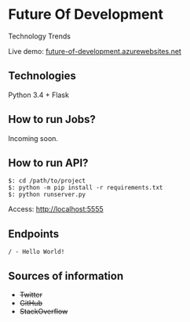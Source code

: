 # Future Of Development

Technology Trends

Live demo: [future-of-development.azurewebsites.net](http://future-of-development.azurewebsites.net)

## Technologies

Python 3.4 + Flask

## How to run Jobs?

Incoming soon.

## How to run API?

```
$: cd /path/to/project
$: python -m pip install -r requirements.txt
$: python runserver.py
```

Access: [http://localhost:5555](http://localhost:5555)

## Endpoints

```
/ - Hello World!
```

## Sources of information

- ~~Twitter~~
- ~~GitHub~~
- ~~StackOverflow~~